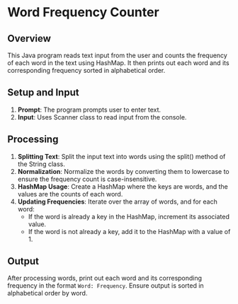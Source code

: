 # Word Frequency Counter

## Overview
This Java program reads text input from the user and counts the frequency of each word in the text using HashMap. It then prints out each word and its corresponding frequency sorted in alphabetical order.

## Setup and Input
1. **Prompt**: The program prompts user to enter text.
2. **Input**: Uses Scanner class to read input from the console.

## Processing
1. **Splitting Text**: Split the input text into words using the split() method of the String class.
2. **Normalization**: Normalize the words by converting them to lowercase to ensure the frequency count is case-insensitive.
3. **HashMap Usage**: Create a HashMap where the keys are words, and the values are the counts of each word.
4. **Updating Frequencies**: Iterate over the array of words, and for each word:
   - If the word is already a key in the HashMap, increment its associated value.
   - If the word is not already a key, add it to the HashMap with a value of 1.

## Output
After processing words, print out each word and its corresponding frequency in the format `Word: Frequency`. Ensure output is sorted in alphabetical order by word.

